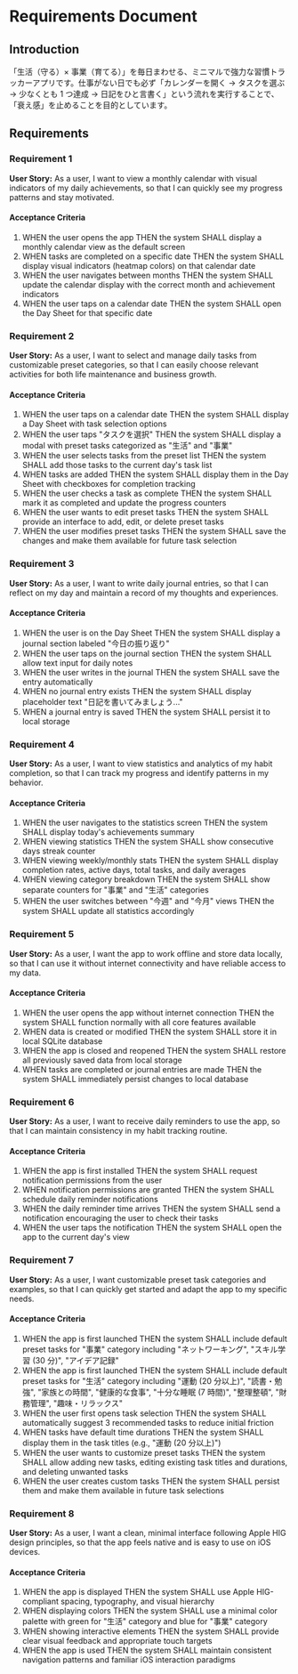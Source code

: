# Requirements Document

## Introduction

「生活（守る）× 事業（育てる）」を毎日まわせる、ミニマルで強力な習慣トラッカーアプリです。仕事がない日でも必ず「カレンダーを開く → タスクを選ぶ → 少なくとも 1 つ達成 → 日記をひと言書く」という流れを実行することで、「衰え感」を止めることを目的としています。

## Requirements

### Requirement 1

**User Story:** As a user, I want to view a monthly calendar with visual indicators of my daily achievements, so that I can quickly see my progress patterns and stay motivated.

#### Acceptance Criteria

1. WHEN the user opens the app THEN the system SHALL display a monthly calendar view as the default screen
2. WHEN tasks are completed on a specific date THEN the system SHALL display visual indicators (heatmap colors) on that calendar date
3. WHEN the user navigates between months THEN the system SHALL update the calendar display with the correct month and achievement indicators
4. WHEN the user taps on a calendar date THEN the system SHALL open the Day Sheet for that specific date

### Requirement 2

**User Story:** As a user, I want to select and manage daily tasks from customizable preset categories, so that I can easily choose relevant activities for both life maintenance and business growth.

#### Acceptance Criteria

1. WHEN the user taps on a calendar date THEN the system SHALL display a Day Sheet with task selection options
2. WHEN the user taps "タスクを選択" THEN the system SHALL display a modal with preset tasks categorized as "生活" and "事業"
3. WHEN the user selects tasks from the preset list THEN the system SHALL add those tasks to the current day's task list
4. WHEN tasks are added THEN the system SHALL display them in the Day Sheet with checkboxes for completion tracking
5. WHEN the user checks a task as complete THEN the system SHALL mark it as completed and update the progress counters
6. WHEN the user wants to edit preset tasks THEN the system SHALL provide an interface to add, edit, or delete preset tasks
7. WHEN the user modifies preset tasks THEN the system SHALL save the changes and make them available for future task selection

### Requirement 3

**User Story:** As a user, I want to write daily journal entries, so that I can reflect on my day and maintain a record of my thoughts and experiences.

#### Acceptance Criteria

1. WHEN the user is on the Day Sheet THEN the system SHALL display a journal section labeled "今日の振り返り"
2. WHEN the user taps on the journal section THEN the system SHALL allow text input for daily notes
3. WHEN the user writes in the journal THEN the system SHALL save the entry automatically
4. WHEN no journal entry exists THEN the system SHALL display placeholder text "日記を書いてみましょう..."
5. WHEN a journal entry is saved THEN the system SHALL persist it to local storage

### Requirement 4

**User Story:** As a user, I want to view statistics and analytics of my habit completion, so that I can track my progress and identify patterns in my behavior.

#### Acceptance Criteria

1. WHEN the user navigates to the statistics screen THEN the system SHALL display today's achievements summary
2. WHEN viewing statistics THEN the system SHALL show consecutive days streak counter
3. WHEN viewing weekly/monthly stats THEN the system SHALL display completion rates, active days, total tasks, and daily averages
4. WHEN viewing category breakdown THEN the system SHALL show separate counters for "事業" and "生活" categories
5. WHEN the user switches between "今週" and "今月" views THEN the system SHALL update all statistics accordingly

### Requirement 5

**User Story:** As a user, I want the app to work offline and store data locally, so that I can use it without internet connectivity and have reliable access to my data.

#### Acceptance Criteria

1. WHEN the user opens the app without internet connection THEN the system SHALL function normally with all core features available
2. WHEN data is created or modified THEN the system SHALL store it in local SQLite database
3. WHEN the app is closed and reopened THEN the system SHALL restore all previously saved data from local storage
4. WHEN tasks are completed or journal entries are made THEN the system SHALL immediately persist changes to local database

### Requirement 6

**User Story:** As a user, I want to receive daily reminders to use the app, so that I can maintain consistency in my habit tracking routine.

#### Acceptance Criteria

1. WHEN the app is first installed THEN the system SHALL request notification permissions from the user
2. WHEN notification permissions are granted THEN the system SHALL schedule daily reminder notifications
3. WHEN the daily reminder time arrives THEN the system SHALL send a notification encouraging the user to check their tasks
4. WHEN the user taps the notification THEN the system SHALL open the app to the current day's view

### Requirement 7

**User Story:** As a user, I want customizable preset task categories and examples, so that I can quickly get started and adapt the app to my specific needs.

#### Acceptance Criteria

1. WHEN the app is first launched THEN the system SHALL include default preset tasks for "事業" category including "ネットワーキング", "スキル学習 (30 分)", "アイデア記録"
2. WHEN the app is first launched THEN the system SHALL include default preset tasks for "生活" category including "運動 (20 分以上)", "読書・勉強", "家族との時間", "健康的な食事", "十分な睡眠 (7 時間)", "整理整頓", "財務管理", "趣味・リラックス"
3. WHEN the user first opens task selection THEN the system SHALL automatically suggest 3 recommended tasks to reduce initial friction
4. WHEN tasks have default time durations THEN the system SHALL display them in the task titles (e.g., "運動 (20 分以上)")
5. WHEN the user wants to customize preset tasks THEN the system SHALL allow adding new tasks, editing existing task titles and durations, and deleting unwanted tasks
6. WHEN the user creates custom tasks THEN the system SHALL persist them and make them available in future task selections

### Requirement 8

**User Story:** As a user, I want a clean, minimal interface following Apple HIG design principles, so that the app feels native and is easy to use on iOS devices.

#### Acceptance Criteria

1. WHEN the app is displayed THEN the system SHALL use Apple HIG-compliant spacing, typography, and visual hierarchy
2. WHEN displaying colors THEN the system SHALL use a minimal color palette with green for "生活" category and blue for "事業" category
3. WHEN showing interactive elements THEN the system SHALL provide clear visual feedback and appropriate touch targets
4. WHEN the app is used THEN the system SHALL maintain consistent navigation patterns and familiar iOS interaction paradigms
